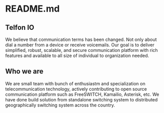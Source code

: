 # README.md

## Telfon IO
We believe that communication terms has been changed. Not only about dial a number from a device or receive voicemails. Our goal is to deliver simplified, robust, scalable, and secure communication platform with rich features and available to all size of individual to organization needed.

## Who we are
We are small team with bunch of enthusiastm and specialization on telecommunication technology, actively contributing to open source communication platform such as FreeSWITCH, Kamailio, Asterisk, etc. We have done build solution from standalone switching system to distributed geographically switching system across the country. 

